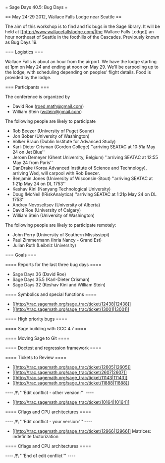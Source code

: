 = Sage Days 40.5: Bug Days =

== May 24-29 2012, Wallace Falls Lodge near Seattle ==

The aim of this workshop is to find and fix bugs in the Sage library.  It will be held at [[http://www.wallacefallslodge.com/|the Wallace Falls Lodge]] an hour northeast of Seattle in the foothills of the Cascades.  Previously known as Bug Days 19.

=== Logistics ===

Wallace Falls is about an hour from the airport.  We have the lodge starting at 1pm on May 24 and ending at noon on May 29.  We'll be carpooling up to the lodge, with scheduling depending on peoples' flight details.  Food is provided by the lodge.

=== Participants ===

The conference is organized by

 * David Roe (roed.math@gmail.com)
 * William Stein (wstein@gmail.com)

The following people are likely to participate

 * Rob Beezer (University of Puget Sound)
 * Jon Bober (University of Washington)
 * Volker Braun (Dublin Institute for Advanced Study)
 * Karl-Dieter Crisman (Gordon College) ''arriving SEATAC at 10:51a May 24 on Jet Blue''
 * Jeroen Demeyer (Ghent University, Belgium) ''arriving SEATAC at 12:55 May 24 from Paris''
 * DanDrake (Korea Advanced Institute of Science and Technology), arriving Wed, will carpool with Rob Beezer.
 * Benjamin Jones (University of Wisconsin-Stout) ''arriving SEATAC at 1:21p May 24 on DL 1753''
 * Keshav Kini (Nanyang Technological University)
 * Doug !McNeil (!RiskAnalytica) ''arriving SEATAC at 1:21p May 24 on DL 1753''
 * Andrey Novoseltsev (University of Alberta)
 * David Roe (University of Calgary)
 * William Stein (University of Washington)

The following people are likely to participate remotely:

 * John Perry (University of Southern Mississippi)
 * Paul Zimmermann (Inria Nancy - Grand Est)
 * Julian Ruth (Leibniz University)

=== Goals ===

==== Reports for the last three bug days ====

 * Sage Days 36 (David Roe)
 * Sage Days 35.5 (Karl-Dieter Crisman)
 * Sage Days 32 (Keshav Kini and William Stein)

==== Symbolics and special functions ====

 * [[http://trac.sagemath.org/sage_trac/ticket/12438|12438]]
 * [[http://trac.sagemath.org/sage_trac/ticket/13001|13001]]

==== High priority bugs ====

==== Sage building with GCC 4.7 ====

==== Moving Sage to Git ====

==== Doctest and regression framework ====

==== Tickets to Review ====

 * [[http://trac.sagemath.org/sage_trac/ticket/12605|12605]]
 * [[http://trac.sagemath.org/sage_trac/ticket/2607|2607]]
 * [[http://trac.sagemath.org/sage_trac/ticket/11143|11143]]
 * [[http://trac.sagemath.org/sage_trac/ticket/11888|11888]]

---- /!\ '''Edit conflict - other version:''' ----
 * [[http://trac.sagemath.org/sage_trac/ticket/10164|10164]]

==== Cflags and CPU architectures ====

---- /!\ '''Edit conflict - your version:''' ----
 * [[http://trac.sagemath.org/sage_trac/ticket/12966|12966]]  Matrices: indefinite factorization

==== Cflags and CPU architectures ====

---- /!\ '''End of edit conflict''' ----

